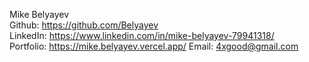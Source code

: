 Mike Belyayev  
Github: https://github.com/Belyayev  
LinkedIn: https://www.linkedin.com/in/mike-belyayev-79941318/  
Portfolio: https://mike.belyayev.vercel.app/
Email: 4xgood@gmail.com  
